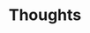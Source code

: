 ---
title: "Thoughts"
summary: "A collection of blog posts and essays on various topics."
weight: 40
---